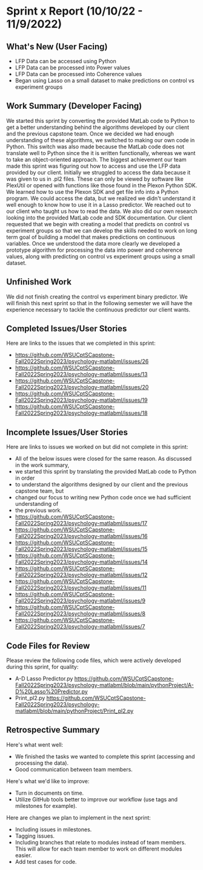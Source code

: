 # Sprint x Report (10/10/22 - 11/9/2022)

## What's New (User Facing)
 * LFP Data can be accessed using Python
 * LFP Data can be processed into Power values
 * LFP Data can be processed into Coherence values
 * Began using Lasso on a small dataset to make predictions on control vs experiment groups

## Work Summary (Developer Facing)
We started this sprint by converting the provided MatLab code to Python to get a better understanding behind the algorithms developed by our client and the previous capstone team.
Once we decided we had enough understanding of these algorithms, we switched to making our own code in Python.
This switch was also made because the MatLab code does not translate well to Python since the it is written functionally, whereas we want to take an object-oriented approach.
The biggest achievement our team made this sprint was figuring out how to access and use the LFP data provided by our client.
Initially we struggled to access the data because it was given to us in .pl2 files. These can only be viewed by software like PlexUtil
or opened with functions like those found in the Plexon Python SDK. We learned how to use the Plexon SDK and get file info into a Python program.
We could access the data, but we realized we didn't understand it well enough to know how to use it in a Lasso predictor.
We reached out to our client who taught us how to read the data. We also did our own research looking into the provided MatLab code and SDK documentation.
Our client requested that we begin with creating a model that predicts on control vs experiment groups
so that we can develop the skills needed to work on long term goal of building a model that makes predictions on continuous variables.
Once we understood the data more clearly we developed a prototype algorithm for processing the data into power and coherence values,
along with predicting on control vs experiment groups using a small dataset.

## Unfinished Work
We did not finish creating the control vs experiment binary predictor. We will finish this next sprint so that in the following semester we will have the experience necessary to tackle the continuous predictor our client wants.

## Completed Issues/User Stories
Here are links to the issues that we completed in this sprint:

 * https://github.com/WSUCptSCapstone-Fall2022Spring2023/psychology-matlabml/issues/26
 * https://github.com/WSUCptSCapstone-Fall2022Spring2023/psychology-matlabml/issues/13
 * https://github.com/WSUCptSCapstone-Fall2022Spring2023/psychology-matlabml/issues/20
 * https://github.com/WSUCptSCapstone-Fall2022Spring2023/psychology-matlabml/issues/19
 * https://github.com/WSUCptSCapstone-Fall2022Spring2023/psychology-matlabml/issues/18
 
 ## Incomplete Issues/User Stories
 Here are links to issues we worked on but did not complete in this sprint:
 
 * All of the below issues were closed for the same reason. As discussed in the work summary,
 * we started this sprint by translating the provided MatLab code to Python in order
 * to understand the algorithms designed by our client and the previous capstone team, but 
 * changed our focus to writing new Python code once we had sufficient understanding of
 * the previous work.
 * https://github.com/WSUCptSCapstone-Fall2022Spring2023/psychology-matlabml/issues/17
 * https://github.com/WSUCptSCapstone-Fall2022Spring2023/psychology-matlabml/issues/16
 * https://github.com/WSUCptSCapstone-Fall2022Spring2023/psychology-matlabml/issues/15
 * https://github.com/WSUCptSCapstone-Fall2022Spring2023/psychology-matlabml/issues/14
 * https://github.com/WSUCptSCapstone-Fall2022Spring2023/psychology-matlabml/issues/12
 * https://github.com/WSUCptSCapstone-Fall2022Spring2023/psychology-matlabml/issues/11
 * https://github.com/WSUCptSCapstone-Fall2022Spring2023/psychology-matlabml/issues/9
 * https://github.com/WSUCptSCapstone-Fall2022Spring2023/psychology-matlabml/issues/8
 * https://github.com/WSUCptSCapstone-Fall2022Spring2023/psychology-matlabml/issues/7

## Code Files for Review
Please review the following code files, which were actively developed during this sprint, for quality:
 * A-D Lasso Predictor.py https://github.com/WSUCptSCapstone-Fall2022Spring2023/psychology-matlabml/blob/main/pythonProject/A-D%20Lasso%20Predictor.py
 * Print_pl2.py https://github.com/WSUCptSCapstone-Fall2022Spring2023/psychology-matlabml/blob/main/pythonProject/Print_pl2.py
 
## Retrospective Summary
Here's what went well:
  * We finished the tasks we wanted to complete this sprint (accessing and processing the data).
  * Good communication between team members.
 
Here's what we'd like to improve:
   * Turn in documents on time.
   * Utilize GitHub tools better to improve our workflow (use tags and milestones for example).
  
Here are changes we plan to implement in the next sprint:
   * Including issues in milestones.
   * Tagging issues.
   * Including branches that relate to modules instead of team members. This will allow for each team member to work on different modules easier.
   * Add test cases for code.